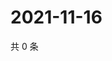 # 2021-11-16

共 0 条

<!-- BEGIN WEIBO -->
<!-- 最后更新时间 Tue Nov 16 2021 23:20:38 GMT+0800 (China Standard Time) -->

<!-- END WEIBO -->
